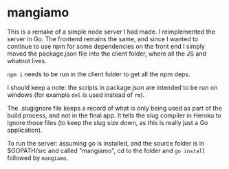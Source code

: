 # mangiamo
This is a remake of a simple node server I had made. I reimplemented the server in Go. The frontend remains the same, and since I wanted to continue to use npm for some dependencies on the front end I simply moved the package.json file into the client folder, where all the JS and whatnot lives.

```npm i``` needs to be run in the client folder to get all the npm deps.

I should keep a note: the scripts in package.json are intended to be run on windows (for example ```del``` is used instead of ```rm```).

The .slugignore file keeps a record of what is only being used as part of the build process, and not in the final app. It tells the slug compiler in Heroku to ignore those files (to keep the slug size down, as this is really just a Go application).

To run the server: assuming go is installed, and the source folder is in $GOPATH/src and called "mangiamo", cd to the folder and ```go install``` followed by ```mangiamo```.

